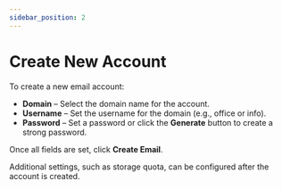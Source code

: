 ```yaml
---
sidebar_position: 2
---
```


# Create New Account

To create a new email account:

* **Domain** – Select the domain name for the account.  
* **Username** – Set the username for the domain (e.g., office or info).  
* **Password** – Set a password or click the **Generate** button to create a strong password.

Once all fields are set, click **Create Email**.

Additional settings, such as storage quota, can be configured after the account is created.
